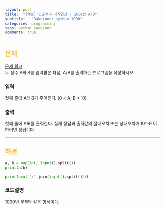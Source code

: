 ```yaml
---
layout: post
title:  "[백준] 입출력과 사칙연산 - 1008번 A/B"
subtitle:   "Bakejoon: python 1008"
categories: programming
tags: python_baekjoon
comments: true
---
```

##  <font color = "#EFC050"> 문제 </font>    
[문제 링크](https://www.acmicpc.net/problem/1008) <br>
두 정수 A와 B를 입력받은 다음, A/B를 출력하는 프로그램을 작성하시오.

### 입력
첫째 줄에 A와 B가 주어진다. (0 < A, B < 10)

###  출력
첫째 줄에 A/B를 출력한다. 실제 정답과 출력값의 절대오차 또는 상대오차가 10^-9 이하이면 정답이다.

--------

##  <font color = "#EFC050"> 해결 </font>  
```python
a, b = map(int, input().split())
print(a/b)
```

```python
print(eval('/'.join(input().split())))
```

### 코드설명
1000번 문제와 같은 형식이다.
